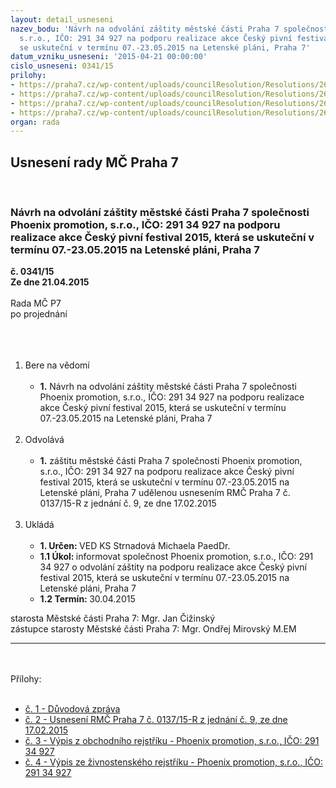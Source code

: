 ```yaml
---
layout: detail_usneseni
nazev_bodu: 'Návrh na odvolání záštity městské části Praha 7 společnosti Phoenix promotion,
  s.r.o., IČO: 291 34 927 na podporu realizace akce Český pivní festival 2015, která
  se uskuteční v termínu 07.-23.05.2015 na Letenské pláni, Praha 7'
datum_vzniku_usneseni: '2015-04-21 00:00:00'
cislo_usneseni: 0341/15
prilohy:
- https://praha7.cz/wp-content/uploads/councilResolution/Resolutions/26507/341_15_pril1.doc
- https://praha7.cz/wp-content/uploads/councilResolution/Resolutions/26507/21-15-usnesen%c3%ad_rm%c4%8d_p7_%c4%8d._0137_15-r_z_%c4%8d._9,_ze_dne_17.02.2015_-_phoenix_pr._z%c3%a1%c5%a1tita.doc
- https://praha7.cz/wp-content/uploads/councilResolution/Resolutions/26507/21-15-v%c3%bdpis_z_or.pdf
- https://praha7.cz/wp-content/uploads/councilResolution/Resolutions/26507/21-15-v%c3%bdpis_z_%c5%ber.pdf
organ: rada
---
```

<div id="ucUsn_pList" class="usn">
	<span><h2>Usnesení rady MČ Praha 7 </h2>
<br></span><div class="standBody">
<span><h3>Návrh na odvolání záštity městské části Praha 7 společnosti Phoenix promotion, s.r.o., IČO: 291 34 927 na podporu realizace akce Český pivní festival 2015, která se uskuteční v termínu 07.-23.05.2015 na Letenské pláni, Praha 7</h3></span><div class="center">
		<strong>č. 0341/15</strong><br>
	</div>
<div class="center">
		<strong>Ze dne 21.04.2015</strong><br><br>
	</div>Rada MČ P7<br>po projednání<br><br><br><ol>
<br><li>Bere na vědomí<br><ul>
<br><li>
<strong>1.</strong> Návrh na odvolání záštity městské části Praha 7 společnosti Phoenix promotion, s.r.o., IČO: 291 34 927 na podporu realizace akce Český pivní festival 2015, která se uskuteční v termínu 07.-23.05.2015 na Letenské pláni, Praha 7</li>
</ul>
<br>
</li>
<li>Odvolává<br><ul>
<br><li>
<strong>1.</strong> záštitu městské části Praha 7 společnosti Phoenix promotion, s.r.o., IČO: 291 34 927 na podporu realizace akce Český pivní festival 2015, která se uskuteční v termínu 07.-23.05.2015 na Letenské pláni, Praha 7 udělenou usnesením RMČ Praha 7 č. 0137/15-R z jednání č. 9, ze dne 17.02.2015</li>
</ul>
<br>
</li>
<li>Ukládá<br><ul>
<br><li>
<strong>1. Určen: </strong>VED KS Strnadová Michaela PaedDr.<br>
</li>
<li>
<strong>1.1 Úkol: </strong>informovat společnost Phoenix promotion, s.r.o., IČO: 291 34 927 o odvolání záštity na podporu realizace akce Český pivní festival 2015, která se uskuteční v termínu 07.-23.05.2015 na Letenské pláni, Praha 7<br>
</li>
<li>
<strong>1.2 Termín: </strong>30.04.2015</li>
</ul>
</li>
</ol>starosta Městské části Praha 7: Mgr. Jan Čižinský<br>zástupce starosty Městské části Praha 7: Mgr. Ondřej Mirovský M.EM <br><hr>
<br><br>Přílohy: <br><ul>
<br><li>
<a href="/zdroj.aspx?typ=4&amp;Id=62314&amp;sh=709225973" target="_blank" title="Odkaz na soubor - 24 kB - nové okno">č. 1 - Důvodová zpráva </a><br>
</li>
<li>
<a href="/zdroj.aspx?typ=4&amp;id=62224&amp;sh=-1415465035" target="_blank" title="Odkaz na soubor - 32 kB - nové okno">č. 2 - Usnesení RMČ Praha 7 č. 0137/15-R z jednání č. 9, ze dne 17.02.2015 </a><br>
</li>
<li>
<a href="/zdroj.aspx?typ=4&amp;id=62225&amp;sh=-1415562283" target="_blank" title="Odkaz na soubor - 57 kB - nové okno">č. 3 - Výpis z obchodního rejstříku - Phoenix promotion, s.r.o., IČO: 291 34 927</a> <br>
</li>
<li>
<a href="/zdroj.aspx?typ=4&amp;id=62226&amp;sh=-1415528459" target="_blank" title="Odkaz na soubor - 99,2 kB - nové okno">č. 4 - Výpis ze živnostenského rejstříku - Phoenix promotion, s.r.o., IČO: 291 34 927</a> </li>
</ul>
</div>
</div>